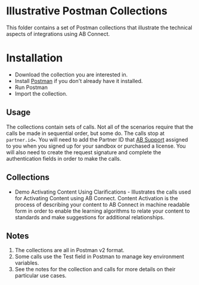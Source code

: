 # Illustrative Postman Collections
This folder contains a set of Postman collections that illustrate the technical aspects of integrations using AB Connect.

# Installation
+ Download the collection you are interested in.
+ Install [Postman](https://www.getpostman.com/) if you don't already have it installed.
+ Run Postman
+ Import the collection.

## Usage
The collections contain sets of calls.  Not all of the scenarios require that the calls be made in sequential order, but some do.  The calls stop at `partner.id=`.  You will need to add the
Partner ID that [AB Support](mailto:absupport@certicasolutions.com) assigned to you when you signed up for your sandbox or purchased a license.  You will also need to create the request signature
and complete the authentication fields in order to make the calls.

## Collections
+ Demo Activating Content Using Clarifications - Illustrates the calls used for Activating Content using AB Connect.
Content Activation is the process of describing your content to AB Connect in machine readable form in order to enable the learning algorithms to relate your content to standards and make
suggestions for additional relationships.

## Notes
1. The collections are all in Postman v2 format.
2. Some calls use the Test field in Postman to manage key environment variables.
3. See the notes for the collection and calls for more details on their particular use cases.
